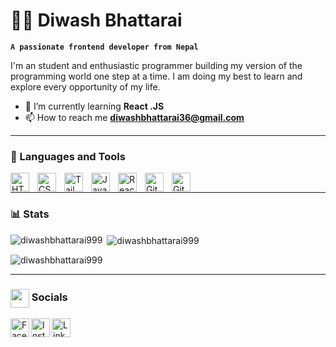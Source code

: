 # 🏄‍♂️ Diwash Bhattarai

**`A passionate frontend developer from Nepal`**

I'm an student and enthusiastic programmer building my version of the programming world one step at a time. I am doing my best to learn and explore every opportunity of my life.



- 🌱 I’m currently learning **React .JS** 
- 📫 How to reach me **diwashbhattarai36@gmail.com**

---

### 🧰 Languages and Tools

<img align="left" alt="HTML" width="30px" style="padding-right:10px;" src="https://cdn.jsdelivr.net/gh/devicons/devicon/icons/html5/html5-plain.svg" />
<img align="left" alt="CSS" width="30px" style="padding-right:10px;" src="https://cdn.jsdelivr.net/gh/devicons/devicon/icons/css3/css3-plain.svg" />
<img align="left" alt="TailwindCSS" width="30px" style="padding-right:10px;" src="https://cdn.jsdelivr.net/gh/devicons/devicon/icons/tailwindcss/tailwindcss-plain.svg" />
<img align="left" alt="JavaScript" width="30px" style="padding-right:10px;" src="https://cdn.jsdelivr.net/gh/devicons/devicon/icons/javascript/javascript-plain.svg" />
<img align="left" alt="React" width="30px" style="padding-right:10px;" src="https://cdn.jsdelivr.net/gh/devicons/devicon/icons/react/react-original.svg" />
<img align="left" alt="Git" width="30px" style="padding-right:10px;" src="https://cdn.jsdelivr.net/gh/devicons/devicon/icons/git/git-original.svg" />
<img align="left" alt="GitHub" width="30px" style="padding-right:10px;" src="https://cdn.jsdelivr.net/gh/devicons/devicon/icons/github/github-original.svg" />
<br />

---

### 📊 Stats

<p>
  <img
    align="left"
    src="https://github-readme-stats.vercel.app/api/top-langs?username=diwashbhattarai999&show_icons=true&locale=en&layout=compact"
    alt="diwashbhattarai999"
  />
</p>

<p>
  &nbsp;<img
    align="center"
    src="https://github-readme-stats.vercel.app/api?username=diwashbhattarai999&show_icons=true&locale=en"
    alt="diwashbhattarai999"
  />
</p>

<p>
  <img
    align="center"
    src="https://github-readme-streak-stats.herokuapp.com/?user=diwashbhattarai999&"
    alt="diwashbhattarai999"
  />
</p>


---

### <img width="30px" align="center" src="https://user-images.githubusercontent.com/87477700/212131801-737766f9-a18e-4026-a564-f79c0379e4b4.png"/> Socials  
<a href="facebook.com/diwash.bhattarai.18" target="_blank" rel="noreferrer">
<img align="left" alt="Facebook" width="30px" src="https://raw.githubusercontent.com/danielcranney/readme-generator/main/public/icons/socials/facebook.svg" /></a> 
<a href="https://www.instagram.com/diwash81/" target="_blank" rel="noreferrer">
<img align="left" alt="Instagram" width="30px" src="https://raw.githubusercontent.com/danielcranney/readme-generator/main/public/icons/socials/instagram.svg" /></a> 
<a href="https://www.linkedin.com/in/diwash-bhattarai-343a41202/" target="_blank" rel="noreferrer">
<img align="left" alt="LinkedIn" width="30px" src="https://raw.githubusercontent.com/danielcranney/readme-generator/main/public/icons/socials/linkedin.svg" /></a>

